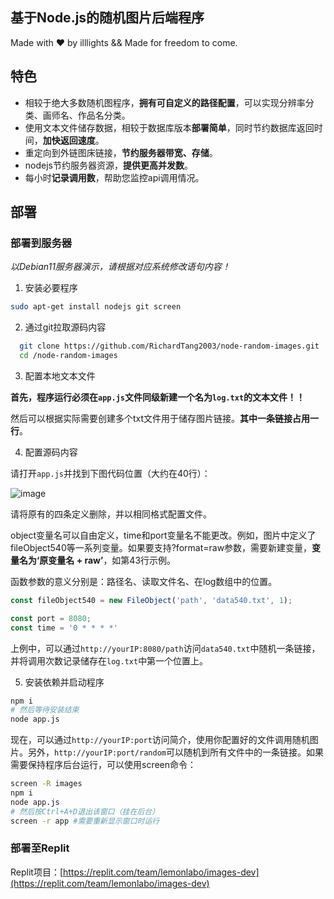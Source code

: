 基于Node.js的随机图片后端程序
-------------
Made with ❤️ by illlights && Made for freedom to come.

## 特色

+ 相较于绝大多数随机图程序，**拥有可自定义的路径配置**，可以实现分辨率分类、画师名、作品名分类。
+ 使用文本文件储存数据，相较于数据库版本**部署简单**，同时节约数据库返回时间，**加快返回速度**。
+ 重定向到外链图床链接，**节约服务器带宽、存储**。
+ nodejs节约服务器资源，**提供更高并发数**。
+ 每小时**记录调用数**，帮助您监控api调用情况。

## 部署

### 部署到服务器

*以Debian11服务器演示，请根据对应系统修改语句内容！*

1. 安装必要程序

```bash
sudo apt-get install nodejs git screen
```

2. 通过git拉取源码内容

```bash
  git clone https://github.com/RichardTang2003/node-random-images.git
  cd /node-random-images  
```

3. 配置本地文本文件

**首先，程序运行必须在`app.js`文件同级新建一个名为`log.txt`的文本文件！！**

然后可以根据实际需要创建多个txt文件用于储存图片链接。**其中一条链接占用一行**。

4. 配置源码内容

请打开`app.js`并找到下图代码位置（大约在40行）：

![image](https://user-images.githubusercontent.com/40263799/189605206-2230491d-59c6-4ee5-8108-65efd83cb6a2.png)


请将原有的四条定义删除，并以相同格式配置文件。

object变量名可以自由定义，time和port变量名不能更改。例如，图片中定义了fileObject540等一系列变量。如果要支持?format=raw参数，需要新建变量，**变量名为‘原变量名 + raw’**，如第43行示例。

函数参数的意义分别是：路径名、读取文件名、在log数组中的位置。
```js
const fileObject540 = new FileObject('path', 'data540.txt', 1);

const port = 8080;
const time = '0 * * * *'
```
上例中，可以通过`http://yourIP:8080/path`访问`data540.txt`中随机一条链接，并将调用次数记录储存在`log.txt`中第一个位置上。

5. 安装依赖并启动程序
```bash
npm i
# 然后等待安装结束
node app.js
```

现在，可以通过`http://yourIP:port`访问简介，使用你配置好的文件调用随机图片。另外，`http://yourIP:port/random`可以随机到所有文件中的一条链接。如果需要保持程序后台运行，可以使用screen命令：

```bash
screen -R images
npm i
node app.js
# 然后按Ctrl+A+D退出该窗口（挂在后台）
screen -r app #需要重新显示窗口时运行
```

### 部署至Replit

Replit项目：[https://replit.com/team/lemonlabo/images-dev](https://replit.com/team/lemonlabo/images-dev)
